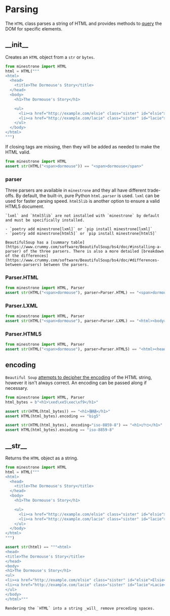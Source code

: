 # Parsing

The `HTML` class parses a string of HTML and provides methods to [query](querying.md) the DOM for specific elements.

## \_\_init\_\_

Creates an `HTML` object from a `str` or `bytes`.

```python
from minestrone import HTML
html = HTML("""
<html>
  <head>
    <title>The Dormouse's Story</title>
  </head>
  <body>
    <h1>The Dormouse's Story</h1>

    <ul>
      <li><a href="http://example.com/elsie" class="sister" id="elsie">Elsie</a></li>
      <li><a href="http://example.com/lacie" class="sister" id="lacie">Lacie</a></li>
    </ul>
  </body>
</html>
""")
```

If closing tags are missing, then they will be added as needed to make the HTML valid.

```python
from minestrone import HTML
assert str(HTML("<span>dormouse")) == "<span>dormouse</span>"
```

### parser
Three parsers are available in `minestrone` and they all have different trade-offs. By default, the built-in, pure Python `html.parser` is used. `lxml` can be used for faster parsing speed. `html5lib` is another option to ensure a valid HTML5 document.

```{note}
`lxml` and `html5lib` are not installed with `minestrone` by default and must be specifically installed.

- `poetry add minestrone[lxml]` or `pip install minestrone[lxml]`
- `poetry add minestrone[html5]` or `pip install minestrone[html5]`
```

```{note}
BeautifulSoup has a [summary table](https://www.crummy.com/software/BeautifulSoup/bs4/doc/#installing-a-parser) of the three parsers. There is also a more detailed [breakdown of the differences](https://www.crummy.com/software/BeautifulSoup/bs4/doc/#differences-between-parsers) between the parsers.
```

### Parser.HTML

```python
from minestrone import HTML, Parser
assert str(HTML("<span>dormouse"), parser=Parser.HTML) == "<span>dormouse</span>"
```

### Parser.LXML

```python
from minestrone import HTML, Parser
assert str(HTML("<span>dormouse"), parser=Parser.LXML) == "<html><body><span>dormouse</span></body></html>"
```

### Parser.HTML5

```python
from minestrone import HTML, Parser
assert str(HTML("<span>dormouse"), parser=Parser.HTML5) == "<html><head></head><body><span>dormouse</span></body></html>"
```

## encoding

`Beautiful Soup` [attempts to decipher the encoding](https://www.crummy.com/software/BeautifulSoup/bs4/doc/#encodings) of the HTML string, however it isn't always correct. An encoding can be passed along if necessary.

```python
from minestrone import HTML, Parser
html_bytes = b"<h1>\xed\xe5\xec\xf9</h1>"

assert str(HTML(html_bytes)) == "<h1>翴檛</h1>"
assert HTML(html_bytes).encoding == "big5"

assert str(HTML(html_bytes), encoding="iso-8859-8") == "<h1>םולש</h1>"
assert HTML(html_bytes).encoding == "iso-8859-8"
```

## \_\_str\_\_

Returns the `HTML` object as a string.

```python
from minestrone import HTML
html = HTML("""
<html>
  <head>
    <title>The Dormouse's Story</title>
  </head>
  <body>
    <h1>The Dormouse's Story</h1>

    <ul>
      <li><a href="http://example.com/elsie" class="sister" id="elsie">Elsie</a></li>
      <li><a href="http://example.com/lacie" class="sister" id="lacie">Lacie</a></li>
    </ul>
  </body>
</html>
""")

assert str(html) == """<html>
<head>
<title>The Dormouse's Story</title>
</head>
<body>
<h1>The Dormouse's Story</h1>
<ul>
<li><a href="http://example.com/elsie" class="sister" id="elsie">Elsie</a></li>
<li><a href="http://example.com/lacie" class="sister" id="lacie">Lacie</a></li>
</ul>
</body>
</html>"""
```

```{note}
Rendering the `HTML` into a string _will_ remove preceding spaces.
```
